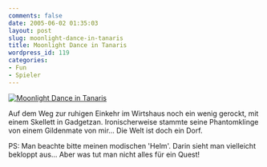 ```yaml
---
comments: false
date: 2005-06-02 01:35:03
layout: post
slug: moonlight-dance-in-tanaris
title: Moonlight Dance in Tanaris
wordpress_id: 119
categories:
- Fun
- Spieler
---
```


[![Moonlight Dance in Tanaris](http://photos12.flickr.com/16962615_e3eb47117d_o.jpg)](http://www.flickr.com/photos/walsweer/16962615/)

Auf dem Weg zur ruhigen Einkehr im Wirtshaus noch ein wenig gerockt, mit einem Skellett in Gadgetzan.
Ironischerweise stammte seine Phantomklinge von einem Gildenmate von mir... Die Welt ist doch ein Dorf.

PS: Man beachte bitte meinen modischen 'Helm'. Darin sieht man vielleicht bekloppt aus... Aber was tut man nicht alles für ein Quest!
